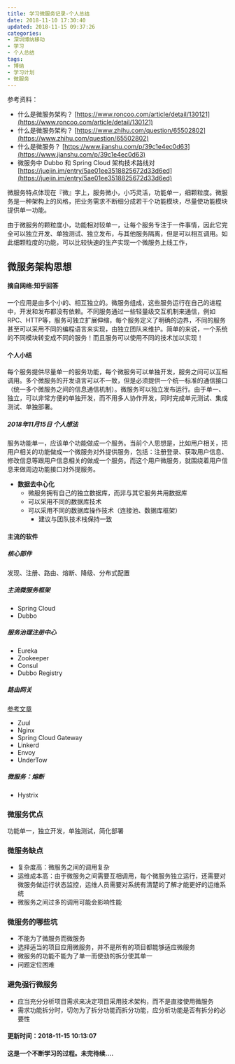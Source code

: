 ```yaml
---
title: 学习微服务记录-个人总结
date: 2018-11-10 17:30:40
updated: 2018-11-15 09:37:26
categories:
- 深圳博纳移动
- 学习
- 个人总结
tags: 
- 博纳
- 学习计划
- 微服务
---
```


参考资料：
- 什么是微服务架构？ [https://www.roncoo.com/article/detail/130121](https://www.roncoo.com/article/detail/130121)
- 什么是微服务架构？ [https://www.zhihu.com/question/65502802](https://www.zhihu.com/question/65502802)
- 什么是微服务？ [https://www.jianshu.com/p/39c1e4ec0d63](https://www.jianshu.com/p/39c1e4ec0d63)
- 微服务中 Dubbo 和 Spring Cloud 架构技术路线对 [https://juejin.im/entry/5ae01ee3518825672d33d6ed](https://juejin.im/entry/5ae01ee3518825672d33d6ed)

微服务特点体现在『微』字上，服务微小，小巧灵活，功能单一，细颗粒度。微服务是一种架构上的风格，把业务需求不断细分成若干个功能模块，尽量使功能模块提供单一功能。

由于微服务的颗粒度小，功能相对较单一，让每个服务专注于一件事情，因此它完全可以独立开发、单独测试、独立发布，与其他服务隔离，但是可以相互调用。如此细颗粒度的功能，可以比较快速的生产实现一个微服务上线工作，

## 微服务架构思想

#### 摘自网络:知乎回答
一个应用是由多个小的、相互独立的。微服务组成，这些服务运行在自己的进程中，开发和发布都没有依赖。不同服务通过一些轻量级交互机制来通信，例如RPC、HTTP等，服务可独立扩展伸缩，每个服务定义了明确的边界，不同的服务甚至可以采用不同的编程语言来实现，由独立团队来维护。简单的来说，一个系统的不同模块转变成不同的服务！而且服务可以使用不同的技术加以实现！

#### 个人小结
每个服务提供尽量单一的服务功能，每个微服务可以单独开发，服务之间可以互相调用。多个微服务的开发语言可以不一致，但是必须提供一个统一标准的通信接口（统一多个微服务之间的信息通信机制）。微服务可以独立发布运行。由于单一、独立，可以非常方便的单独开发，而不用多人协作开发，同时完成单元测试、集成测试、单独部署。

##### 2018年11月15日 个人想法
服务功能单一，应该单个功能做成一个服务。当前个人思想是，比如用户相关，把用户相关的功能做成一个微服务对外提供服务，包括：注册登录、获取用户信息、修改信息等跟用户信息相关的做成一个服务。而这个用户微服务，就围绕着用户信息来做周边功能接口对外提服务。

- **数据去中心化**
  - 微服务拥有自己的独立数据库，而非与其它服务共用数据库
  - 可以采用不同的数据库技术
  - 可以采用不同的数据库操作技术（连接池、数据库框架）
    - 建议与团队技术栈保持一致

#### 主流的软件

##### 核心部件
发现、注册、路由、熔断、降级、分布式配置

##### 主流微服务框架
- Spring Cloud
- Dubbo

##### 服务治理注册中心
- Eureka
- Zookeeper
- Consul
- Dubbo Registry

##### 路由网关
[参考文章](https://blog.csdn.net/zhangbijun1230/article/details/81660834)
- Zuul
- Nginx
- Spring Cloud Gateway
- Linkerd
- Envoy
- UnderTow

##### 微服务：熔断
- Hystrix

### 微服务优点
功能单一，独立开发，单独测试，简化部署

### 微服务缺点
- 复杂度高：微服务之间的调用复杂
- 运维成本高：由于微服务之间需要互相调用，每个微服务独立运行，还需要对微服务做运行状态监控，运维人员需要对系统有清楚的了解才能更好的运维系统
- 微服务之间过多的调用可能会影响性能

### 微服务的哪些坑
- 不能为了微服务而微服务
- 选择适当的项目应用微服务，并不是所有的项目都能够适应微服务
- 微服务的功能不能为了单一而使劲的拆分使其单一
- 问题定位困难

### 避免强行微服务
- 应当充分分析项目需求来决定项目采用技术架构，而不是直接使用微服务
- 需求功能拆分时，切勿为了拆分功能而拆分功能，应分析功能是否有拆分的必要性

#### 更新时间：2018-11-15 10:13:07
#### 这是一个不断学习的过程。未完待续....
